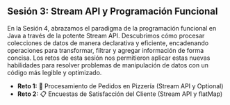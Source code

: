 ## Sesión 3: Stream API y Programación Funcional

En la Sesión 4, abrazamos el paradigma de la programación funcional en Java a través de la potente Stream API. Descubrimos cómo procesar colecciones de datos de manera declarativa y eficiente, encadenando operaciones para transformar, filtrar y agregar información de forma concisa. Los retos de esta sesión nos permitieron aplicar estas nuevas habilidades para resolver problemas de manipulación de datos con un código más legible y optimizado.

- **Reto 1:** 🍕 Procesamiento de Pedidos en Pizzería (Stream API y Optional)
- **Reto 2:** 📋 Encuestas de Satisfacción del Cliente (Stream API y flatMap)
